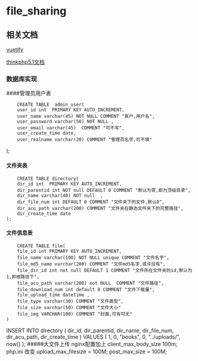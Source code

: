 # file_sharing
## 相关文档

[vuetify](https://v2.vuetifyjs.com/zh-Hans/components/api-explorer/)

[thinkphp5.1文档](http://static.kancloud.cn/manual/thinkphp5_1/353946)
	
### 数据库实现

####管理员用户表

		CREATE TABLE  admin_user(
	    user_id int  PRIMARY KEY AUTO_INCREMENT,
	    user_name varchar(45) NOT NULL COMMENT "账户,用户名",
	    user_password varchar(50) NOT NULL ,
	    user_email varchar(45)  COMMENT "可不写",
	    user_create_time date,
	    user_realname varchar(20) COMMENT "管理员名字,可不填"
);
#### 文件夹表

		CREATE TABLE directory(
	    dir_id int  PRIMARY KEY AUTO_INCREMENT,
	    dir_parentid int NOT null DEFAULT 0 COMMENT "默认为零,即为顶级目录",
	    dir_name varchar(40) NOT null  ,
	    dir_file_num int DEFAULT 0 COMMENT "文件夹下的文件,默认0",
	    dir_acu_path varchar(200) COMMENT "文件夹在静态文件夹下的完整路径",
	    dir_create_time date
	);
	
#### 文件信息表
	
		CREATE TABLE file(
	    file_id int PRIMARY KEY AUTO_INCREMENT,
	    file_name varchar(100) NOT NULL unique COMMENT "文件名字",
	    file_md5_name varchar(200) COMMENT "文件md5名字,或许没有",
	    file_dir_id int not null DEFAULT 1 COMMENT "文件所在文件夹的id,默认为1,即根路径下",
	    file_acu_path varchar(200) not NULL  COMMENT "文件路径",
	    file_download_num int default 0 COMMENT "文件下载量",
	    file_upload_time datetime ,
	    file_type varchar(30) COMMENT "文件类型",
	    file_size varchar(50) COMMENT "文件大小"
	    file_img VARCHAR(100) COMMENT "封面,可有可无"
	)
INSERT INTO directory (
    dir_id,
    dir_parentid,
    dir_name,
    dir_file_num,
    dir_acu_path,
    dir_create_time
  )
VALUES (
    1,
    0,
    "books",
    0,
    "../uploads/",
    now()
  );
#####大文件上传
	nginx配置加上  client_max_body_size 100m;
	php.ini 改变
	upload_max_filesize = 100M;
	post_max_size = 100M;
	